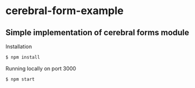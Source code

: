 # cerebral-form-example

## Simple implementation of cerebral forms module

Installation

```sh
$ npm install
```

Running locally on port 3000

```sh
$ npm start
```
